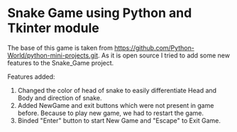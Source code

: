 # Snake Game using Python and Tkinter module

The base of this game is taken from https://github.com/Python-World/python-mini-projects.git.
As it is open source I tried to add some new features to the Snake_Game project.

Features added:

1. Changed the color of head of snake to easily differentiate Head and Body and direction of snake.
2. Added NewGame and exit buttons which were not present in game before. Because to play new game, we had to restart the game.
3. Binded "Enter" button to start New Game and "Escape" to Exit Game.

